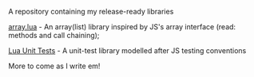 A repository containing my release-ready libraries

[array.lua](./src/array) - An array(list) library inspired by JS's array interface (read: methods and call chaining);

[Lua Unit Tests](./src/lut) - A unit-test library modelled after JS testing conventions

More to come as I write em!